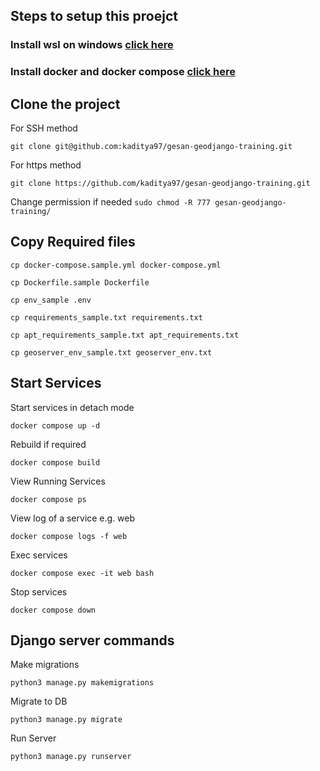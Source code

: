 ## Steps to setup this proejct
### Install wsl on windows [click here](https://learn.microsoft.com/en-us/windows/wsl/install)
### Install docker and docker compose [click here](https://docs.docker.com/engine/install/ubuntu/)
## Clone the project
For SSH method
```SH
git clone git@github.com:kaditya97/gesan-geodjango-training.git
```
For https method
```SH
git clone https://github.com/kaditya97/gesan-geodjango-training.git
```
Change permission if needed `sudo chmod -R 777 gesan-geodjango-training/`

## Copy Required files
```SH
cp docker-compose.sample.yml docker-compose.yml
```
```SH
cp Dockerfile.sample Dockerfile
```
```SH
cp env_sample .env
```
```SH
cp requirements_sample.txt requirements.txt
```
```SH
cp apt_requirements_sample.txt apt_requirements.txt
```
```SH
cp geoserver_env_sample.txt geoserver_env.txt
```

## Start Services
Start services in detach mode
```SH
docker compose up -d
```
Rebuild if required
```SH
docker compose build
```
View Running Services
```SH
docker compose ps
```
View log of a service e.g. web
```SH
docker compose logs -f web
```
Exec services
```SH
docker compose exec -it web bash
```
Stop services
```SH
docker compose down
```

## Django server commands
Make migrations
```SH
python3 manage.py makemigrations
```
Migrate to DB
```SH
python3 manage.py migrate
```
Run Server
```SH
python3 manage.py runserver
```

